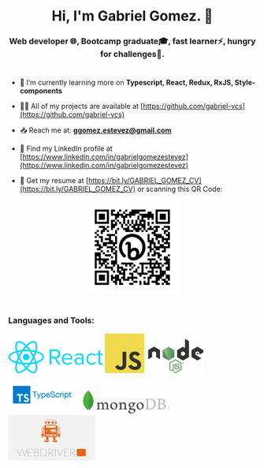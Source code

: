 <h1 align="center">Hi, I'm Gabriel Gomez. 👋</h1>
<h3 align="center">Web developer 🌐, Bootcamp graduate🎓, fast learner⚡, hungry for challenges💪‍.</h3>

#
- 🌱 I’m currently learning more on **Typescript, React, Redux, RxJS, Style-components**

- 👨‍💻 All of my projects are available at [https://github.com/gabriel-vcs](https://github.com/gabriel-vcs)

- :inbox_tray: Reach me at: **ggomez.estevez@gmail.com** 

- :open_file_folder: Find my LinkedIn profile at [https://www.linkedin.com/in/gabrielgomezestevez](https://www.linkedin.com/in/gabrielgomezestevez)

- :memo: Get my resume at [https://bit.ly/GABRIEL_GOMEZ_CV](https://bit.ly/GABRIEL_GOMEZ_CV) or scanning this QR Code: 
<div align="center">
<img src="./qr-code_gabriel-gomez-cv.png" alt="qr code" title="qr code" style="width: 12rem;"/>
</div>
  
#
<h3 align="left">Languages and Tools:</h3>
<div>
<img src="./React_logo_wordmark-700x235.png" style="width: 12rem;"/>&nbsp;<img src="./JavaScript_Logo-420x420.png" style="width: 5rem;"/> &nbsp;<img src="./Node_logo_NodeJS-700x428-420x257.png" style="width: 7rem;"/> &nbsp;<img src="./ts_logo.png" style="width: 9rem;"/> &nbsp;<img src="./MongoDB_logo_Mongo_DB-700x190-420x114.png" style="width: 11rem;"/>&nbsp;<img src="./webdriver-io-logo.png" style="width: 11rem;"/>
</div>
<!--
**gabriel-vcs/gabriel-vcs** is a ✨ _special_ ✨ repository because its `README.md` (this file) appears on your GitHub profile.

Here are some ideas to get you started:

- 🔭 I’m currently working on ...
- 🌱 I’m currently learning ...
- 👯 I’m looking to collaborate on ...
- 🤔 I’m looking for help with ...
- 💬 Ask me about ...
- Get my resume: bit.ly/3OfpuY0
- 📫 How to reach me: ...
- 😄 Pronouns: ...
- ⚡ Fun fact: ...
-->
